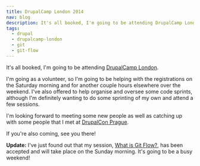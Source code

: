 ```yaml
---
title: DrupalCamp London 2014
nav: blog
description: It's all booked, I'm going to be attending DrupalCamp London.
tags:
  - drupal
  - drupalcamp-london
  - git
  - git-flow
---
```

It's all booked, I'm going to be attending [DrupalCamp London](http://2014.drupalcamplondon.co.uk).

I'm going as a volunteer, so I'm going to be helping with the registrations on the Saturday morning and for another couple hours elsewhere over the weekend. I've also offered to help organise and oversee some code sprints, although I'm definitely wanting to do some sprinting of my own and attend a few sessions.

I'm looking forward to meeting some new people as well as catching up with some people that I met at [DrupalCon Prague](http://prague2013.drupal.org).

If you're also coming, see you there!

**Update:** I've just found out that my session, [What is Git Flow?](http://2014.drupalcamplondon.co.uk/drupalcamp-london-2014/session/what-git-flow "Information about the session on the DrupalCamp website"), has been accepted and will take place on the Sunday morning. It's going to be a busy weekend!